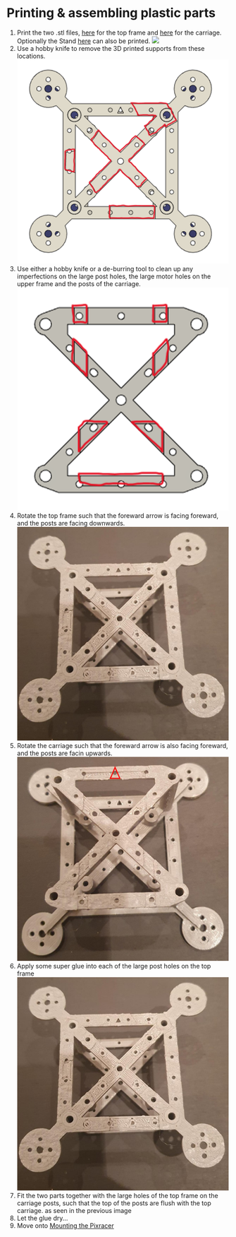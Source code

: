 # Printing & assembling plastic parts

1. Print the two .stl files, [here](/./Mechanical%20Design/STL%20Files/Frame_top.stl) for the top frame and [here](/./Mechanical%20Design/STL%20Files/Frame_carriage.stl) for the carriage. Optionally the Stand [here](/./Mechanical%20Design/STL%20Files/Stand.stl) can also be printed.
![](/./Images/Instructions/3.jpg)
1. Use a hobby knife to remove the 3D printed supports from these locations.
![](/./Images/Instructions/supp1.png)
1. Use either a hobby knife or a de-burring tool to clean up any imperfections on the large post holes, the large motor holes on the upper frame and the posts of the carriage.
![](/./Images/Instructions/supp2.png)
1. Rotate the top frame such that the foreward arrow is facing foreward, and the posts are facing downwards.
![](/./Images/Instructions/1.jpeg)
1. Rotate the carriage such that the foreward arrow is also facing foreward, and the posts are facin upwards.
![](/./Images/Instructions/2.jpg)
1. Apply some super glue into each of the large post holes on the top frame
![](/./Images/Instructions/1glue.jpg)
1. Fit the two parts together with the large holes of the top frame on the carriage posts, such that the top of the posts are flush with the top carriage.
as seen in the previous image
1. Let the glue dry...
1. Move onto [Mounting the Pixracer](./mount_pixracer.md)


